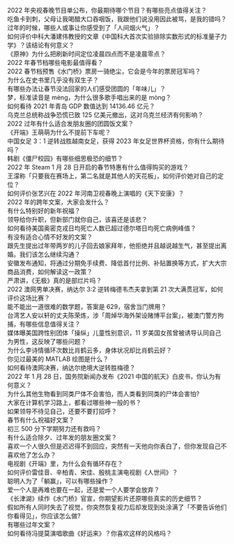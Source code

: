 2022 年央视春晚节目单公布，你最期待哪个节目？有哪些亮点值得关注？  
吃鱼卡到刺，父母让我喝醋大口吞咽饭，我跟他们说没用因此被骂，是我的错吗？  
过年的时候，哪些人或事让你感受到了「人间烟火气」？  
如何评价中科大潘建伟教授的文章《中国科大首次实验排除实数形式的标准量子力学》？该结论有何意义？  
《原神》为什么把刷新时间定位凌晨四点而不是凌晨零点？  
2022 年春节档哪些电影最值得看？  
2022 春节档预售《水门桥》票房一骑绝尘，它会是今年的票房冠军吗？  
为什么在史书里几乎没有双生子？  
有哪些办法让春节没法回家的人们感受团圆的「年味儿」？  
梦，标准读音是 mèng，为什么很多歌手唱出来的是 mòng？  
如何看待 2021 年青岛 GDP 数值达到 14136.46 亿元？  
乌克兰总统称战争恐慌已致 125 亿美元撤出，这对乌克兰经济有何影响？  
2022 过年有什么适合发朋友圈的团圆饭文案？  
《开端》王萌萌为什么不提前下车呢？  
中国女足 3：1 逆转战胜越南女足，获得 2023 年女足世界杯资格，你有什么期待吗？  
韩剧《僵尸校园》有哪些细思极恐的细节？  
2022 年 Steam  1 月 28 日开启的春节特惠有什么值得购买的游戏？  
王濛称「只要我在赛场上，第二名就是其他人的天花板」，如何评价她对自己的定位？  
如何评价张艺兴在 2022 年河南卫视春晚上演唱的《天下安康》？  
2022 年的跨年文案，大家会发什么？  
有什么特别好的新年祝福？  
领导给你升职，但新部门就你自己，该喜还是该悲？  
如何看待美国奥密克戎日均死亡人数已超过德尔塔日均死亡病例峰值？  
有没有适合心情不好发的文案？  
跟先生提出过年带两岁的儿子回去娘家拜年，他拒绝并且越说越生气，甚至提出离婚。我们该怎么继续沟通？  
安徽发布通知，将通过分期免手续费、降低首付比例、补贴置换等方式，扩大大宗商品消费，如何解读这一政策？  
严肃讲，《无极》真的是部烂片吗？  
2022 澳网男单决赛，纳达尔 3:2 逆转梅德韦杰夫拿到第 21 次大满贯冠军，如何评价这场比赛？  
能不能出一道很难的数学题，答案是 629，宿舍当门牌用？  
台湾艺人安以轩的丈夫陈荣炼，涉「周焯华海外架设赌博平台案」，被澳门警方拘捕，有哪些信息值得关注？  
媒体曝美国跨性别团体「操纵」儿童性别意识，11 岁美国女孩曾被诱导认同自己为男性，这反映了哪些问题？  
为什么李诗情循环次数比肖鹤云多，身体状况却比肖鹤云好？  
你见过最美的 MATLAB 绘图是什么？  
如何看待澳网决赛，纳达尔绝境大逆转胜梅德？  
2022 年 1 月 28 日，国务院新闻办发布《2021 中国的航天》白皮书，你认为有何意义？  
为什么其他生物看到同类尸体不会害怕，而人类看到同类的尸体会害怕?  
大家在计算机学习路上，都看过哪些神一般的书？  
如果领导不待见自己，还要不要打招呼？  
春节有什么祝福好文案？  
初三 500 分下学期努力还有救吗？  
有什么适合除夕、过年发的朋友圈文案？  
喜欢一个人很久但是迟迟得不到回应，突然有一天他向你表白了，但你发现自己不喜欢他了怎么办？  
电视剧《开端》里，为什么会有循环存在？  
如何评价雷佳音、辛柏青、宋佳、殷桃主演电视剧《人世间》？  
聪明人为了「躺赢」，可以有哪些操作？  
爱一个人是再难也要在一起，还是爱一个人要学会放弃？  
《长津湖》续作《水门桥》官宣，你期望影片还原哪些真实的历史细节？  
假如所有人同时失去了视觉，你突然恢复视力后却发现到处涂满了「不要告诉他们你看得见」，你应该怎么做?  
有哪些过年文案？  
如何看待冯提莫演唱歌曲《好运来》？你喜欢这样的风格吗？  
